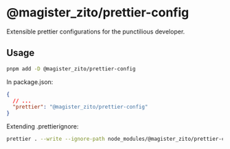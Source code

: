 # @magister_zito/prettier-config

Extensible prettier configurations for the punctilious developer.

## Usage

```bash
pnpm add -D @magister_zito/prettier-config
```

In package.json:

```json
{
  // ...
  "prettier": "@magister_zito/prettier-config"
}
```

Extending .prettierignore:

```bash
prettier . --write --ignore-path node_modules/@magister_zito/prettier-config/.prettierignore
```
